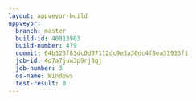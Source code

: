 ```yaml
---
layout: appveyor-build
appveyor:
  branch: master
  build-id: 40813903
  build-number: 479
  commit: 64b323f83dc0d87112dc9e3a30dc4f8ea31933f1
  job-id: 4o7a7juw3p9rj8qj
  job-number: 3
  os-name: Windows
  test-result: 0
---
```

